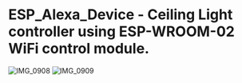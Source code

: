 # ESP_Alexa_Device - Ceiling Light controller using ESP-WROOM-02 WiFi control module.

![IMG_0908](https://user-images.githubusercontent.com/68544257/125595133-cb442808-39dd-489f-9d32-42130da05108.jpg)
![IMG_0909](https://user-images.githubusercontent.com/68544257/125595161-b112d714-cfb2-4cfd-a512-859f54b15894.jpg)

